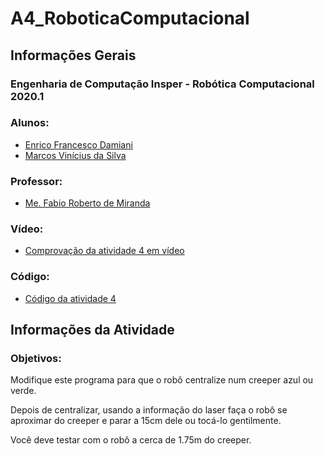 # A4_RoboticaComputacional

<h2>Informações Gerais</h2>

<h3>Engenharia de Computação Insper - Robótica Computacional 2020.1</h3>

<h3>Alunos:</h3>
<ul>
  <li><a href=https://www.linkedin.com/in/enrico-damiani-125527196/>Enrico Francesco Damiani</a></li>
  <li><a href=https://www.linkedin.com/in/marcosvinis28/>Marcos Vinícius da Silva</a></li>
</ul>

<h3>Professor:</h3> 
<ul>
  <li><a href=https://www.linkedin.com/in/fabiodemiranda/>Me. Fabio Roberto de Miranda</a></li>
</ul>

<h3>Vídeo:</h3> 
<ul>
  <li><a href=https://www.youtube.com/watch?v=lYOpk9NUu0E&feature=youtu.be>Comprovação da atividade 4 em vídeo</a></li>
</ul>

<h3>Código:</h3> 
<ul>
  <li><a href=https://github.com/marcosvds/A4_RoboticaComputacional_2020.1/blob/master/ros/python_aula4/scripts/cor_A4.py>Código da atividade 4</a></li>
</ul>

<h2>Informações da Atividade</h2>

<h3>Objetivos:</h3>
<p>
Modifique este programa para que o robô centralize num creeper azul ou verde.

Depois de centralizar, usando a informação do laser faça o robô se aproximar do creeper e parar a 15cm dele ou tocá-lo gentilmente.

Você deve testar com o robô a cerca de 1.75m do creeper.
</p>
